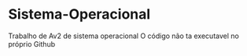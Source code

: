 # Sistema-Operacional
Trabalho de Av2 de sistema operacional
O código não ta executavel no próprio Github
